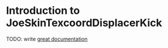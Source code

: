 # Introduction to JoeSkinTexcoordDisplacerKick

TODO: write [great documentation](http://jacobian.org/writing/what-to-write/)
